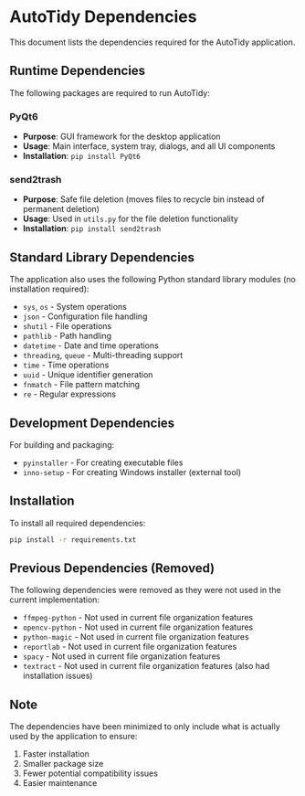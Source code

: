 # AutoTidy Dependencies

This document lists the dependencies required for the AutoTidy application.

## Runtime Dependencies

The following packages are required to run AutoTidy:

### PyQt6
- **Purpose**: GUI framework for the desktop application
- **Usage**: Main interface, system tray, dialogs, and all UI components
- **Installation**: `pip install PyQt6`

### send2trash
- **Purpose**: Safe file deletion (moves files to recycle bin instead of permanent deletion)
- **Usage**: Used in `utils.py` for the file deletion functionality
- **Installation**: `pip install send2trash`

## Standard Library Dependencies

The application also uses the following Python standard library modules (no installation required):

- `sys`, `os` - System operations
- `json` - Configuration file handling
- `shutil` - File operations
- `pathlib` - Path handling
- `datetime` - Date and time operations
- `threading`, `queue` - Multi-threading support
- `time` - Time operations
- `uuid` - Unique identifier generation
- `fnmatch` - File pattern matching
- `re` - Regular expressions

## Development Dependencies

For building and packaging:

- `pyinstaller` - For creating executable files
- `inno-setup` - For creating Windows installer (external tool)

## Installation

To install all required dependencies:

```bash
pip install -r requirements.txt
```

## Previous Dependencies (Removed)

The following dependencies were removed as they were not used in the current implementation:

- `ffmpeg-python` - Not used in current file organization features
- `opencv-python` - Not used in current file organization features  
- `python-magic` - Not used in current file organization features
- `reportlab` - Not used in current file organization features
- `spacy` - Not used in current file organization features
- `textract` - Not used in current file organization features (also had installation issues)

## Note

The dependencies have been minimized to only include what is actually used by the application to ensure:
1. Faster installation
2. Smaller package size
3. Fewer potential compatibility issues
4. Easier maintenance
